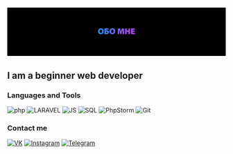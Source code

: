 ![Header](https://github.com/Gravedd/Gravedd/blob/main/assets/1.jpg)

## I am a beginner web developer

### Languages and Tools
![php](https://img.shields.io/badge/-PHP-black?style=for-the-bage&logo=php&logoColor=2d8dfe)
![LARAVEL](https://img.shields.io/badge/-Laravel-black?style=for-the-bage&logo=laravel&logoColor=ab4efe)
![JS](https://img.shields.io/badge/-JavaScript-black?style=for-the-bage&logo=javascript&logoColor=4580fe)
![SQL](https://img.shields.io/badge/-mySQL-black?style=for-the-bage&logo=mysql&logoColor=8063ff)
![PhpStorm](https://img.shields.io/badge/-PhpStorm-black?style=for-the-bage&logo=phpstorm&logoColor=af4aff)
![Git](https://img.shields.io/badge/-Git-black?style=for-the-bage&logo=git&logoColor=b548ff)

### Сontact me
[![VK](https://img.shields.io/badge/-Vk-black?style=for-the-bage&logo=vk&logoColor=2d8dfe)](https://vk.com/Graveddd)
[![Instagram](https://img.shields.io/badge/-Instagram-black?style=for-the-bage&logo=instagram&logoColor=2d8dfe)](https://www.instagram.com/gravedddd/)
[![Telegram](https://img.shields.io/badge/-Telegram-black?style=for-the-bage&logo=Telegram&logoColor=2d8dfe)](https://t.me/Graveddd)



<!--
**Gravedd/Gravedd** is a ✨ _special_ ✨ repository because its `README.md` (this file) appears on your GitHub profile.

Here are some ideas to get you started:

- 🔭 I’m currently working on ...
- 🌱 I’m currently learning ...
- 👯 I’m looking to collaborate on ...
- 🤔 I’m looking for help with ...
- 💬 Ask me about ...
- 📫 How to reach me: ...
- 😄 Pronouns: ...
- ⚡ Fun fact: ...
-->
